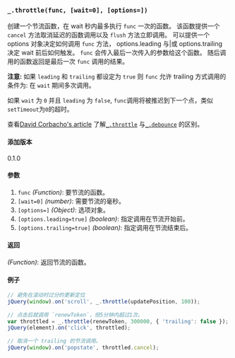 ### `_.throttle(func, [wait=0], [options=])`[​](#_throttlefunc-wait0-options "_throttlefunc-wait0-options的直接链接")

创建一个节流函数，在 wait 秒内最多执行 `func` 一次的函数。 该函数提供一个 `cancel` 方法取消延迟的函数调用以及 `flush` 方法立即调用。 可以提供一个 options 对象决定如何调用 `func` 方法， options.leading 与|或 options.trailing 决定 wait 前后如何触发。 `func` 会传入最后一次传入的参数给这个函数。 随后调用的函数返回是最后一次 `func` 调用的结果。  
  
**注意:** 如果 `leading` 和 `trailing` 都设定为 `true` 则 `func` 允许 trailing 方式调用的条件为: 在 `wait` 期间多次调用。  
  
如果 `wait` 为 `0` 并且 `leading` 为 `false`, `func`调用将被推迟到下一个点，类似`setTimeout`为`0`的超时。  
  
查看[David Corbacho's article](https://css-tricks.com/debouncing-throttling-explained-examples/) 了解[`_.throttle`](#throttle) 与[`_.debounce`](#debounce) 的区别。

#### 添加版本

0.1.0

#### 参数

1.  `func` _(Function)_: 要节流的函数。
2.  `[wait=0]` _(number)_: 需要节流的毫秒。
3.  `[options=]` _(Object)_: 选项对象。
4.  `[options.leading=true]` _(boolean)_: 指定调用在节流开始前。
5.  `[options.trailing=true]` _(boolean)_: 指定调用在节流结束后。

#### 返回

_(Function)_: 返回节流的函数。

#### 例子

```js
// 避免在滚动时过分的更新定位
jQuery(window).on('scroll', _.throttle(updatePosition, 100));
 
// 点击后就调用 `renewToken`，但5分钟内超过1次。
var throttled = _.throttle(renewToken, 300000, { 'trailing': false });
jQuery(element).on('click', throttled);
 
// 取消一个 trailing 的节流调用。
jQuery(window).on('popstate', throttled.cancel);

```